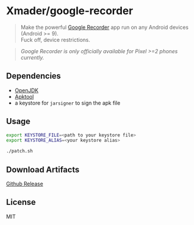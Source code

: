
# Xmader/google-recorder

> Make the powerful [Google Recorder](https://play.google.com/store/apps/details?id=com.google.android.apps.recorder) app run on any Android devices (Android >= 9).  
> Fuck off, device restrictions.

> *Google Recorder is only officially available for Pixel >=2 phones currently.*

## Dependencies 

* [OpenJDK](https://openjdk.java.net/install/)
* [Apktool](https://github.com/iBotPeaches/Apktool)
* a keystore for `jarsigner` to sign the apk file

## Usage

```bash
export KEYSTORE_FILE=<path to your keystore file>
export KEYSTORE_ALIAS=<your keystore alias>

./patch.sh
```

## Download Artifacts

[Github Release](https://github.com/Xmader/google-recorder/releases/latest)

## License

MIT
